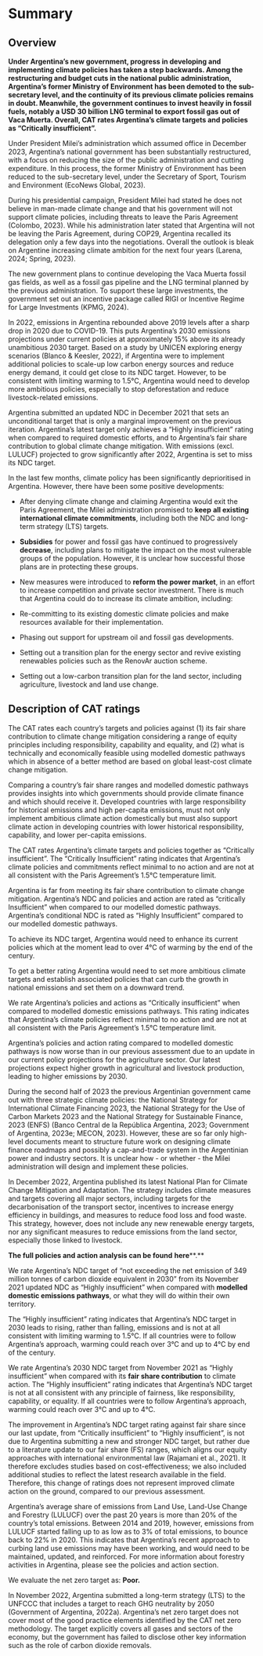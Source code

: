 
# Summary


## Overview

**Under Argentina’s new government, progress in developing and implementing climate policies has taken a step backwards. Among the restructuring and budget cuts in the national public administration, Argentina’s former Ministry of Environment has been demoted to the sub-secretary level, and the continuity of its previous climate policies remains in doubt. Meanwhile, the government continues to invest heavily in fossil fuels, notably a USD 30 billion LNG terminal to export fossil gas out of Vaca Muerta. Overall, CAT rates Argentina’s climate targets and policies as “Critically insufficient”.**

Under President Milei’s administration which assumed office in December 2023, Argentina’s national government has been substantially restructured, with a focus on reducing the size of the public administration and cutting expenditure. In this process, the former Ministry of Environment has been reduced to the sub-secretary level, under the Secretary of Sport, Tourism and Environment (EcoNews Global, 2023).

During his presidential campaign, President Milei had stated he does not believe in man-made climate change and that his government will not support climate policies, including threats to leave the Paris Agreement (Colombo, 2023). While his administration later stated that Argentina will not be leaving the Paris Agreement, during COP29, Argentina recalled its delegation only a few days into the negotiations. Overall the outlook is bleak on Argentine increasing climate ambition for the next four years (Larena, 2024; Spring, 2023).

The new government plans to continue developing the Vaca Muerta fossil gas fields, as well as a fossil gas pipeline and the LNG terminal planned by the previous administration. To support these large investments, the government set out an incentive package called RIGI or Incentive Regime for Large Investments (KPMG, 2024).

In 2022, emissions in Argentina rebounded above 2019 levels after a sharp drop in 2020 due to COVID-19. This puts Argentina’s 2030 emissions projections under current policies at approximately 15% above its already unambitious 2030 target. Based on a study by UNICEN exploring energy scenarios (Blanco & Keesler, 2022), if Argentina were to implement additional policies to scale-up low carbon energy sources and reduce energy demand, it could get close to its NDC target. However, to be consistent with limiting warming to 1.5°C, Argentina would need to develop more ambitious policies, especially to stop deforestation and reduce livestock-related emissions.

Argentina submitted an updated NDC in December 2021 that sets an unconditional target that is only a marginal improvement on the previous iteration. Argentina’s latest target only achieves a “Highly insufficient” rating when compared to required domestic efforts, and to Argentina’s fair share contribution to global climate change mitigation. With emissions (excl. LULUCF) projected to grow significantly after 2022, Argentina is set to miss its NDC target.

In the last few months, climate policy has been significantly deprioritised in Argentina. However, there have been some positive developments:

- After denying climate change and claiming Argentina would exit the Paris Agreement, the Milei administration promised to **keep** **all existing international climate commitments**, including both the NDC and long-term strategy (LTS) targets.
- **Subsidies** for power and fossil gas have continued to progressively **decrease**, including plans to mitigate the impact on the most vulnerable groups of the population. However, it is unclear how successful those plans are in protecting these groups.
- New measures were introduced to **reform the power market**, in an effort to increase competition and private sector investment.
There is much that Argentina could do to increase its climate ambition, including:

- Re-committing to its existing domestic climate policies and make resources available for their implementation.
- Phasing out support for upstream oil and fossil gas developments.
- Setting out a transition plan for the energy sector and revive existing renewables policies such as the RenovAr auction scheme.
- Setting out a low-carbon transition plan for the land sector, including agriculture, livestock and land use change.

## Description of CAT ratings

The CAT rates each country’s targets and policies against (1) its fair share contribution to climate change mitigation considering a range of equity principles including responsibility, capability and equality, and (2) what is technically and economically feasible using modelled domestic pathways which in absence of a better method are based on global least-cost climate change mitigation.

Comparing a country’s fair share ranges and modelled domestic pathways provides insights into which governments should provide climate finance and which should receive it. Developed countries with large responsibility for historical emissions and high per-capita emissions, must not only implement ambitious climate action domestically but must also support climate action in developing countries with lower historical responsibility, capability, and lower per-capita emissions.

The CAT rates Argentina’s climate targets and policies together as “Critically insufficient”. The “Critically Insufficient” rating indicates that Argentina’s climate policies and commitments reflect minimal to no action and are not at all consistent with the Paris Agreement’s 1.5°C temperature limit.

Argentina is far from meeting its fair share contribution to climate change mitigation. Argentina’s NDC and policies and action are rated as “critically Insufficient” when compared to our modelled domestic pathways. Argentina’s conditional NDC is rated as “Highly Insufficient” compared to our modelled domestic pathways.

To achieve its NDC target, Argentina would need to enhance its current policies which at the moment lead to over 4°C of warming by the end of the century.

To get a better rating Argentina would need to set more ambitious climate targets and establish associated policies that can curb the growth in national emissions and set them on a downward trend.

We rate Argentina’s policies and actions as “Critically insufficient” when compared to modelled domestic emissions pathways. This rating indicates that Argentina’s climate policies reflect minimal to no action and are not at all consistent with the Paris Agreement’s 1.5°C temperature limit.

Argentina’s policies and action rating compared to modelled domestic pathways is now worse than in our previous assessment due to an update in our current policy projections for the agriculture sector. Our latest projections expect higher growth in agricultural and livestock production, leading to higher emissions by 2030.

During the second half of 2023 the previous Argentinian government came out with three strategic climate policies: the National Strategy for International Climate Financing 2023, the National Strategy for the Use of Carbon Markets 2023 and the National Strategy for Sustainable Finance, 2023 (ENFS) (Banco Central de la República Argentina, 2023; Government of Argentina, 2023e; MECON, 2023). However, these are so far only high-level documents meant to structure future work on designing climate finance roadmaps and possibly a cap-and-trade system in the Argentinian power and industry sectors. It is unclear how - or whether - the Milei administration will design and implement these policies.

In December 2022, Argentina published its latest National Plan for Climate Change Mitigation and Adaptation. The strategy includes climate measures and targets covering all major sectors, including targets for the decarbonisation of the transport sector, incentives to increase energy efficiency in buildings, and measures to reduce food loss and food waste. This strategy, however, does not include any new renewable energy targets, nor any significant measures to reduce emissions from the land sector, especially those linked to livestock.

**The full policies and action analysis can be found** **here****.**

We rate Argentina’s NDC target of “not exceeding the net emission of 349 million tonnes of carbon dioxide equivalent in 2030” from its November 2021 updated NDC as “Highly insufficient” when compared with **modelled domestic emissions pathways**, or what they will do within their own territory.

The “Highly insufficient” rating indicates that Argentina’s NDC target in 2030 leads to rising, rather than falling, emissions and is not at all consistent with limiting warming to 1.5°C. If all countries were to follow Argentina’s approach, warming could reach over 3°C and up to 4°C by end of the century.

We rate Argentina’s 2030 NDC target from November 2021 as “Highly insufficient” when compared with its **fair share contribution** to climate action. The “Highly insufficient” rating indicates that Argentina’s NDC target is not at all consistent with any principle of fairness, like responsibility, capability, or equality. If all countries were to follow Argentina’s approach, warming could reach over 3°C and up to 4°C.

The improvement in Argentina’s NDC target rating against fair share since our last update, from “Critically insufficient” to “Highly insufficient”, is not due to Argentina submitting a new and stronger NDC target, but rather due to a literature update to our fair share (FS) ranges, which aligns our equity approaches with international environmental law (Rajamani et al., 2021). It therefore excludes studies based on cost-effectiveness; we also included additional studies to reflect the latest research available in the field. Therefore, this change of ratings does not represent improved climate action on the ground, compared to our previous assessment.

Argentina’s average share of emissions from Land Use, Land-Use Change and Forestry (LULUCF) over the past 20 years is more than 20% of the country’s total emissions. Between 2014 and 2019, however, emissions from LULUCF started falling up to as low as to 3% of total emissions, to bounce back to 22% in 2020. This indicates that Argentina’s recent approach to curbing land use emissions may have been working, and would need to be maintained, updated, and reinforced. For more information about forestry activities in Argentina, please see the policies and action section.

We evaluate the net zero target as: **Poor.**

In November 2022, Argentina submitted a long-term strategy (LTS) to the UNFCCC that includes a target to reach GHG neutrality by 2050 (Government of Argentina, 2022a). Argentina’s net zero target does not cover most of the good practice elements identified by the CAT net zero methodology. The target explicitly covers all gases and sectors of the economy, but the government has failed to disclose other key information such as the role of carbon dioxide removals.

